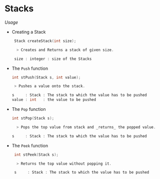 # Stacks

*Usage*

- Creating a Stack
  ```C
   Stack createStack(int size);

    > Creates and Returns a stack of given size.

   size : integer : size of the Stacks

  ```

- The `Push` function
   ```C
   int stPush(Stack s, int value);

    > Pushes a value onto the stack.

   s     : Stack : The stack to which the value has to be pushed
   value : int   : the value to be pushed
   ```

 - The `Pop` function
    ```C
    int stPop(Stack s);

      > Pops the top value from stack and _returns_ the popped value.

    s     : Stack : The stack to which the value has to be pushed
    ```
- The `Peek` function
  ```C
   int stPeek(Stack s);

    > Returns the top value without popping it.

   s     : Stack : The stack to which the value has to be pushed

  ```
